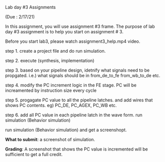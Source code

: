 Lab day #3  Assignments 

(Due : 2/17/21)



In this assignment, you will use assignment #3 frame. 
The purpose of lab day #3 assignment is to help you start on assignment # 3. 

Before you start lab3, please watch assignment3_help.mp4 video. 

step 1. create a project file and do run simulation.  

step 2. execute (synthesis, implementation)

step 3. based on your pipeline design, idetnify what signals need to be propgated. 
i.e.) what signals should be in from_de_to_fe from_wb_to_de etc. 


step 4. modify the PC increment logic in the FE stage. 
PC will be increamented by instruction size every cycle 

step 5. progagate PC value to all the pipeline latches. 
and add wires that shows PC contents. eg) PC_DE, PC_AGEX, PC_WB etc. 

step 6. add all PC value in each pipeline latch in the wave form. 
run simulation (Behavior simulation) 


run simulation (Behavior simulation) and get a screenshopt. 
 
**What to submit**: a screenshot of simulation.  

**Grading**: A screenshot that shows the PC value is incremented will be sufficient to get a full credit. 


